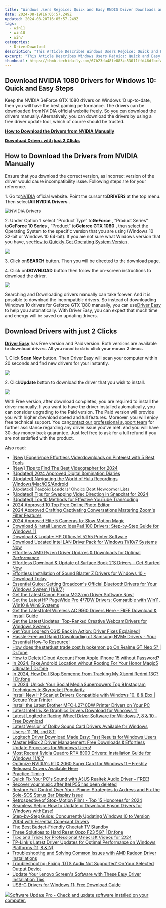 ```yaml
---
title: "Windows Users Rejoice: Quick and Easy RNDIS Driver Downloads and Upgrades [FIXED]"
date: 2024-08-19T16:05:57.249Z
updated: 2024-08-20T16:05:57.249Z
tags:
  - win11
  - win10
  - win7
categories:
  - DriverDownload
description: "This Article Describes Windows Users Rejoice: Quick and Easy RNDIS Driver Downloads and Upgrades [FIXED]"
excerpt: "This Article Describes Windows Users Rejoice: Quick and Easy RNDIS Driver Downloads and Upgrades [FIXED]"
thumbnail: https://thmb.techidaily.com/67b23da48fe8834c53011ffd46dfbcfae0dcd1d4b8032e4d0eac025d92bb93bb.jpg
---
```


## Download NVIDIA 1080 Drivers for Windows 10: Quick and Easy Steps

Keep the NVIDIA GeForce GTX 1080 drivers on Windows 10 up-to-date, then you will have the best gaming performance. The drivers can be downloaded from NVIDIA official website freely. So you can download the drivers manually. Alternatively, you can download the drivers by using a free driver update tool, which of course should be trusted.

[**How to Download the Drivers from NVIDIA Manually**](https://tools.techidaily.com/drivereasy/download/)

[**Download Drivers with just 2 Clicks**](https://tools.techidaily.com/drivereasy/download/)

## **How to Download the Drivers from NVIDIA Manually**

 Ensure that you download the correct version, as incorrect version of the driver would cause incompatibility issue. Following steps are for your reference.

 1\. Go to[NVIDIA](https://tools.techidaily.com/drivereasy/download/) official website. Point the cursor to**DRIVERS** at the top menu. Then select**All NVIDIA Drivers** .

![NVIDIA Drivers](https://images.drivereasy.com/wp-content/uploads/2016/09/img_57ccd935a0f0a.jpg)

 2\. Under Option 1, select “Product Type” to**GeForce** , “Product Series” to**GeForce 10 Series** , “Product” to**Geforce GTX 1080** , then select the Operating System to the specific version that you are using (Windows 10 32-bit or Windows 10 64-bit). If you are not sure what Windows version that you have, see[How to Quickly Get Operating System Version](https://tools.techidaily.com/drivereasy/download/) .

![](https://images.drivereasy.com/wp-content/uploads/2016/10/img_581410198d290.jpg)

 3\. Click on**SEARCH** button. Then you will be directed to the download page.

 4\. Click on**DOWNLOAD** button then follow the on-screen instructions to download the driver.

![](https://images.drivereasy.com/wp-content/uploads/2016/10/img_581412f0a2c64.jpg)

 Searching and Downloading drivers manually can take forever. And it is possible to download the incompatible drivers. So instead of downloading Windows 10 drivers for Geforce GTX 1080 manually, you can use[Driver Easy](https://tools.techidaily.com/drivereasy/download/) to help you automatically. With Driver Easy, you can expect that much time and energy will be saved on updating drivers.

## **Download Drivers with just 2 Clicks**

**[Driver Easy](https://tools.techidaily.com/drivereasy/download/)**  has Free version and Paid version. Both versions are available to download drivers. All you need to do is click your mouse 2 times.

1\. Click **Scan Now**  button. Then Driver Easy will scan your computer within 20 seconds and find new drivers for your instantly.  

![](https://images.drivereasy.com/wp-content/uploads/2017/04/img_58eca1022f7b7.png)

 2\. Click**Update** button to download the driver that you wish to install.

![](https://images.drivereasy.com/wp-content/uploads/2017/04/img_58eca27c67b42.jpg)

 With Free version, after download completes, you are required to install the driver manually. If you want to have the driver installed automatically, you can consider upgrading to the Paid version. The Paid version will provide you with higher download speed and full features. Moreover, you will enjoy free technical support. You can[contact our professional support team](https://tools.techidaily.com/drivereasy/download/) for further assistance regarding any driver issue you’ve met. And you will have 30-day money back guarantee. Just feel free to ask for a full refund if you are not satisfied with the product.

<ins class="adsbygoogle"
     style="display:block"
     data-ad-format="autorelaxed"
     data-ad-client="ca-pub-7571918770474297"
     data-ad-slot="1223367746"></ins>



<ins class="adsbygoogle"
     style="display:block"
     data-ad-client="ca-pub-7571918770474297"
     data-ad-slot="8358498916"
     data-ad-format="auto"
     data-full-width-responsive="true"></ins>

<span class="atpl-alsoreadstyle">Also read:</span>
<div><ul>
<li><a href="https://some-knowledge.techidaily.com/new-experience-effortless-videodownloads-on-pinterest-with-5-best-tools/"><u>[New] Experience Effortless Videodownloads on Pinterest with 5 Best Tools</u></a></li>
<li><a href="https://article-helps.techidaily.com/new-tips-to-find-the-best-videographer-for-2024/"><u>[New] Tips to Find The Best Videographer for 2024</u></a></li>
<li><a href="https://twitter-videos.techidaily.com/updated-2024-approved-digital-domination-diaries/"><u>[Updated] 2024 Approved  Digital Domination Diaries</u></a></li>
<li><a href="https://desktop-recording.techidaily.com/updated-navigating-the-world-of-hulu-recordings-windowsmaciosandroid/"><u>[Updated] Navigating the World of Hulu Recordings  Windows/Mac/iOS/Android</u></a></li>
<li><a href="https://extra-support.techidaily.com/updated-panzoid-leaders-choice-best-newcomer-lists/"><u>[Updated] Panzoid Leaders' Choice  Best Newcomer Lists</u></a></li>
<li><a href="https://snapchat-videos.techidaily.com/updated-tips-for-swapping-video-direction-in-snapchat-for-2024/"><u>[Updated] Tips for Swapping Video Direction in Snapchat for 2024</u></a></li>
<li><a href="https://fox-http.techidaily.com/updated-top-10-methods-for-effective-youtube-transcoding/"><u>[Updated] Top 10 Methods for Effective YouTube Transcoding</u></a></li>
<li><a href="https://vp-tips.techidaily.com/2024-approved-10-top-free-online-photo-editor/"><u>2024 Approved  10 Top Free Online Photo Editor</u></a></li>
<li><a href="https://extra-hints.techidaily.com/2024-approved-crafting-captivating-conversations-mastering-zooms-filter-features/"><u>2024 Approved  Crafting Captivating Conversations  Mastering Zoom's Filter Features</u></a></li>
<li><a href="https://article-helps.techidaily.com/2024-approved-elite-5-cameras-for-slow-motion-magic/"><u>2024 Approved  Elite 5 Cameras for Slow Motion Magic</u></a></li>
<li><a href="https://driver-download.techidaily.com/download-and-install-lenovo-ideapad-100-drivers-step-by-step-guide-for-windows-11/"><u>Download & Install Lenovo IdeaPad 100 Drivers: Step-by-Step Guide for Windows 11</u></a></li>
<li><a href="https://driver-download.techidaily.com/download-and-update-hp-officejet-5255-printer-software/"><u>Download & Update: HP OfficeJet 5255 Printer Software</u></a></li>
<li><a href="https://driver-download.techidaily.com/1722977384259-download-updated-intel-lan-driver-pack-for-windows-11107-systems-now/"><u>Download Updated Intel LAN Driver Pack for Windows 11/10/7 Systems Now</u></a></li>
<li><a href="https://driver-download.techidaily.com/effortless-amd-ryzen-driver-updates-and-downloads-for-optimal-performance/"><u>Effortless AMD Ryzen Driver Updates & Downloads for Optimal Performance</u></a></li>
<li><a href="https://driver-download.techidaily.com/1722978875056-effortless-download-and-update-of-surface-book-2s-drivers-get-started-now/"><u>Effortless Download & Update of Surface Book 2'S Drivers – Get Started Now</u></a></li>
<li><a href="https://driver-download.techidaily.com/effortless-installation-of-sound-blaster-z-drivers-for-windows-10-download-today/"><u>Effortless Installation of Sound Blaster Z Drivers for Windows 10 - Download Today</u></a></li>
<li><a href="https://driver-download.techidaily.com/essential-guide-getting-broadcoms-official-bluetooth-drivers-for-your-windows-system-1187/"><u>Essential Guide: Getting Broadcom's Official Bluetooth Drivers for Your Windows System (11/8/7)</u></a></li>
<li><a href="https://driver-download.techidaily.com/get-the-latest-canon-pixma-mg2amo-driver-software-now/"><u>Get the Latest Canon Pixma MG2amo Driver Software Now!</u></a></li>
<li><a href="https://driver-download.techidaily.com/get-the-latest-hp-pagewide-pro-477dw-drivers-compatible-with-win11-win10-and-win8-systems/"><u>Get the Latest HP PageWide Pro 477DW Drivers: Compatible with Win11, Win10 & Win8 Systems</u></a></li>
<li><a href="https://driver-download.techidaily.com/get-the-latest-intel-wireless-ac-9560-drivers-here-free-download-and-install-guide/"><u>Get the Latest Intel Wireless AC 9560 Drivers Here – FREE Download & Install Guide</u></a></li>
<li><a href="https://driver-download.techidaily.com/get-the-latest-updates-top-ranked-creative-webcam-drivers-for-windows-systems/"><u>Get the Latest Updates: Top-Ranked Creative Webcam Drivers for Windows Systems</u></a></li>
<li><a href="https://driver-download.techidaily.com/1722966074162-get-your-logitech-c615-back-in-action-driver-fixes-explained/"><u>Get Your Logitech C615 Back in Action: Driver Fixes Explained!</u></a></li>
<li><a href="https://driver-download.techidaily.com/1722970493716-hassle-free-and-rapid-downloading-of-samsung-nvme-drivers-your-essential-how-to-resource/"><u>Hassle-Free and Rapid Downloading of Samsung NVMe Drivers - Your Essential How-To Resource!</u></a></li>
<li><a href="https://pokemon-go-android.techidaily.com/how-does-the-stardust-trade-cost-in-pokemon-go-on-realme-gt-neo-5-drfone-by-drfone-virtual-android/"><u>How does the stardust trade cost In pokemon go On Realme GT Neo 5? | Dr.fone</u></a></li>
<li><a href="https://apple-account.techidaily.com/how-to-delete-icloud-account-from-apple-iphone-15-without-password-by-drfone-ios/"><u>How to Delete iCloud Account From Apple iPhone 15 without Password?</u></a></li>
<li><a href="https://android-location.techidaily.com/in-2024-fake-android-location-without-rooting-for-your-honor-magic5-ultimate-drfone-by-drfone-virtual/"><u>In 2024, Fake Android Location without Rooting For Your Honor Magic5 Ultimate | Dr.fone</u></a></li>
<li><a href="https://android-location-track.techidaily.com/in-2024-how-do-i-stop-someone-from-tracking-my-xiaomi-redmi-13c-drfone-by-drfone-virtual-android/"><u>In 2024, How Do I Stop Someone From Tracking My Xiaomi Redmi 13C? | Dr.fone</u></a></li>
<li><a href="https://some-approaches.techidaily.com/in-2024-unlock-your-social-media-superpowers-top-9-instagram-techniques-to-skyrocket-popularity/"><u>In 2024, Unlock Your Social Media Superpowers  Top 9 Instagram Techniques to Skyrocket Popularity</u></a></li>
<li><a href="https://driver-download.techidaily.com/install-new-hp-scanjet-drivers-compatible-with-windows-10-8-and-ebx-secure-your-printer/"><u>Install New HP Scanjet Drivers Compatible with Windows 10, 8 & Ebx | Secure Your Printer</u></a></li>
<li><a href="https://driver-download.techidaily.com/install-the-latest-brother-mfc-l2740dw-printer-drivers-on-your-pc/"><u>Install the Latest Brother MFC-L2740DW Printer Drivers on Your PC</u></a></li>
<li><a href="https://driver-download.techidaily.com/latest-intel-iris-xe-graphics-drivers-download-for-windows-11/"><u>Latest Intel Iris Xe Graphics Drivers Download for Windows 11</u></a></li>
<li><a href="https://driver-download.techidaily.com/latest-logiteche-racing-wheel-driver-software-for-windows-7-8-and-10-free-download/"><u>Latest Logiteche Racing Wheel Driver Software for Windows 7, 8 & 10 - Free Download</u></a></li>
<li><a href="https://driver-download.techidaily.com/latest-version-of-dolby-sound-card-drivers-available-for-windows-users-11-1n-and-81/"><u>Latest Version of Dolby Sound Card Drivers Available for Windows Users: 11, 1N, and 8.1!</u></a></li>
<li><a href="https://driver-download.techidaily.com/logitech-driver-download-made-easy-fast-results-for-windows-users/"><u>Logitech Driver Download Made Easy: Fast Results for Windows Users</u></a></li>
<li><a href="https://driver-download.techidaily.com/master-mbox-2-driver-management-free-downloads-and-effortless-update-processes-for-windows-users/"><u>Master MBox 2 Driver Management: Free Downloads & Effortless Update Processes for Windows Users!</u></a></li>
<li><a href="https://driver-download.techidaily.com/most-recent-nvidia-quadro-rtx-8000-drivers-installation-guide-for-windows-1187/"><u>Most Recent Nvidia Quadro RTX 8000 Drivers: Installation Guide for Windows 11/8/7</u></a></li>
<li><a href="https://driver-download.techidaily.com/optimize-nvidias-rtx-2060-super-card-for-windows-11-freshly-released-drivers-available-here/"><u>Optimize NVIDIA's RTX 2060 Super Card for Windows 11 – Freshly Released Drivers Available Here</u></a></li>
<li><a href="https://driver-download.techidaily.com/practice-timing/"><u>Practice Timing</u></a></li>
<li><a href="https://driver-download.techidaily.com/quick-fix-your-pcs-sound-with-asus-realtek-audio-driver-free/"><u>Quick Fix Your PC's Sound with ASUS Realtek Audio Driver – FREE!</u></a></li>
<li><a href="https://review-topics.techidaily.com/recover-your-music-after-itel-p55-has-been-deleted-by-fonelab-android-recover-music/"><u>Recover your music after Itel P55 has been deleted</u></a></li>
<li><a href="https://fox-that.techidaily.com/restore-full-control-over-your-iphone-strategies-to-address-and-fix-the-sole-sos-status-bar-display-issue/"><u>Restore Full Control Over Your iPhone: Strategies to Address and Fix the Sole-SOS Status Bar Display Issue</u></a></li>
<li><a href="https://article-tips.techidaily.com/retrospective-of-stop-motion-films-top-15-honorees-for-2024/"><u>Retrospective of Stop-Motion Films - Top 15 Honorees for 2024</u></a></li>
<li><a href="https://driver-download.techidaily.com/1722971118417-seamless-setup-how-to-update-or-download-epson-drivers-for-windows-with-ease/"><u>Seamless Setup: How to Update or Download Epson Drivers for Windows with Ease!</u></a></li>
<li><a href="https://driver-download.techidaily.com/step-by-step-guide-concurrently-updating-windows-10-to-version-2004-with-essential-conexant-drivers/"><u>Step-by-Step Guide: Concurrently Updating Windows 10 to Version 2004 with Essential Conexant Drivers</u></a></li>
<li><a href="https://buynow-tips.techidaily.com/the-best-budget-friendly-cheetah-tv-standby/"><u>The Best Budget-Friendly Cheetah TV Standby</u></a></li>
<li><a href="https://techidaily.com/three-solutions-to-hard-reset-oppo-f23-5g-drfone-by-drfone-reset-android-reset-android/"><u>Three Solutions to Hard Reset Oppo F23 5G? | Dr.fone</u></a></li>
<li><a href="https://on-screen-recording.techidaily.com/tips-and-tricks-for-professional-minecraft-videos-for-2024/"><u>Tips and Tricks for Professional Minecraft Videos for 2024</u></a></li>
<li><a href="https://driver-download.techidaily.com/tp-links-latest-driver-updates-for-optimal-performance-on-windows-platforms-11-8-and-n/"><u>TP-Link's Latest Driver Updates for Optimal Performance on Windows Platforms (11, 8 & N)</u></a></li>
<li><a href="https://driver-download.techidaily.com/troubleshooting-and-solving-common-issues-with-amd-radeon-driver-installations/"><u>Troubleshooting and Solving Common Issues with AMD Radeon Driver Installations</u></a></li>
<li><a href="https://driver-download.techidaily.com/troubleshooting-fixing-dts-audio-not-supported-on-your-selected-output-device/"><u>Troubleshooting: Fixing 'DTS Audio Not Supported' On Your Selected Output Device</u></a></li>
<li><a href="https://driver-download.techidaily.com/update-your-lenovo-screens-software-with-these-easy-driver-installation-tips/"><u>Update Your Lenovo Screen's Software with These Easy Driver Installation Tips</u></a></li>
<li><a href="https://driver-download.techidaily.com/usb-c-drivers-for-windows-11-free-download-guide/"><u>USB-C Drivers for Windows 11: Free Download Guide</u></a></li>
</ul></div>

<!-- affiliate ads begin -->
<a href="https://order.glarysoft.com/order/checkout.php?PRODS=4691139&QTY=1&AFFILIATE=108875&CART=1"><img src="https://secure.avangate.com/images/merchant/6734fa703f6633ab896eecbdfad8953a/products/SU-200-1.png" border="0">Software Update Pro - Check and update software installed on your computer. </a>
<!-- affiliate ads end -->